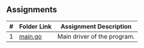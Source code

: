 ##  Assignments 

|   #   | Folder Link | Assignment Description |
| :---: | ----------- | ---------------------- |
|  1    | [main.go](https://github.com/Sudhir0228/4143-PLC/blob/main/Assignment/P01/main.go)|Main driver of the program. |

